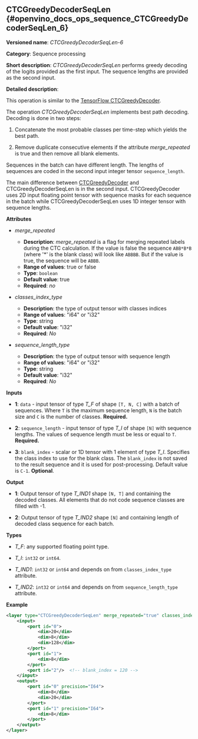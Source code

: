 ## CTCGreedyDecoderSeqLen <a name="CTCGreedyDecoderSeqLen"></a> {#openvino_docs_ops_sequence_CTCGreedyDecoderSeqLen_6}

**Versioned name**: *CTCGreedyDecoderSeqLen-6*

**Category**: Sequence processing

**Short description**: *CTCGreedyDecoderSeqLen* performs greedy decoding of the logits provided as the first input. The sequence lengths are provided as the second input.

**Detailed description**:

This operation is similar to the [TensorFlow CTCGreedyDecoder](https://www.tensorflow.org/api_docs/python/tf/nn/ctc_greedy_decoder).

The operation *CTCGreedyDecoderSeqLen* implements best path decoding.
Decoding is done in two steps:

1. Concatenate the most probable classes per time-step which yields the best path.

2. Remove duplicate consecutive elements if the attribute *merge_repeated* is true and then remove all blank elements.

Sequences in the batch can have different length. The lengths of sequences are coded in the second input integer tensor `sequence_length`.

The main difference between [CTCGreedyDecoder](CTCGreedyDecoder_1.md) and CTCGreedyDecoderSeqLen is in the second input. CTCGreedyDecoder uses 2D input floating point tensor with sequence masks for each sequence in the batch while CTCGreedyDecoderSeqLen uses 1D integer tensor with sequence lengths.

**Attributes**

* *merge_repeated*

  * **Description**: *merge_repeated* is a flag for merging repeated labels during the CTC calculation. If the value is false the sequence `ABB*B*B`  (where '*' is the blank class) will look like `ABBBB`. But if the value is true, the sequence will be `ABBB`.
  * **Range of values**: true or false
  * **Type**: `boolean`
  * **Default value**: true
  * **Required**: *no*
    
* *classes_index_type*

  * **Description**: the type of output tensor with classes indices
  * **Range of values**: "i64" or "i32"
  * **Type**: string
  * **Default value**: "i32"
  * **Required**: *No*
  
* *sequence_length_type*

  * **Description**: the type of output tensor with sequence length
  * **Range of values**: "i64" or "i32"
  * **Type**: string
  * **Default value**: "i32"
  * **Required**: *No*

**Inputs**

* **1**: `data` - input tensor of type *T_F* of shape `[T, N, C]` with a batch of sequences. Where `T` is the maximum sequence length, `N` is the batch size and `C` is the number of classes. **Required.**

* **2**: `sequence_length` - input tensor of type *T_I* of shape `[N]` with sequence lengths. The values of sequence length must be less or equal to `T`. **Required.**

* **3**: `blank_index` - scalar or 1D tensor with 1 element of type *T_I*. Specifies the class index to use for the blank class. The `blank_index` is not saved to the result sequence and it is used for post-processing. Default value is `C-1`. **Optional**.

**Output**

* **1**: Output tensor of type *T_IND1* shape `[N, T]` and containing the decoded classes. All elements that do not code sequence classes are filled with -1.

* **2**: Output tensor of type *T_IND2* shape `[N]` and containing length of decoded class sequence for each batch.

**Types**

* *T_F*: any supported floating point type.

* *T_I*: `int32` or `int64`.

* *T_IND1*: `int32` or `int64` and depends on from `classes_index_type` attribute.

* *T_IND2*: `int32` or `int64` and depends on from `sequence_length_type` attribute.

**Example**

```xml
<layer type="CTCGreedyDecoderSeqLen" merge_repeated="true" classes_index_type="i64" sequence_length_type="i64">
    <input>
        <port id="0">
            <dim>20</dim>
            <dim>8</dim>
            <dim>128</dim>
        </port>
        <port id="1">
            <dim>8</dim>
        </port>
        <port id="2"/>  <!-- blank_index = 120 -->
    </input>
    <output>
        <port id="0" precision="I64">
            <dim>8</dim>
            <dim>20</dim>
        </port>
        <port id="1" precision="I64">
            <dim>8</dim>
        </port>
    </output>
</layer>
```
